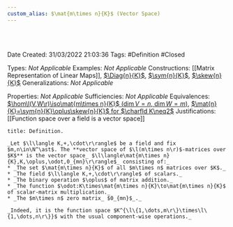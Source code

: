 ```yaml
---
custom_alias: $\mat{m\times n}{K}$ (Vector Space)
---
```




<br />
<br />

Date Created: 31/03/2022 21:03:36
Tags: #Definition #Closed

Types: _Not Applicable_
Examples: _Not Applicable_
Constructions: [[Matrix Representation of Linear Maps]], [$\Diag{n}{K}$](Vector%20Space%20of%20Diagonal%20Matrices.md), [$\sym{n}{K}$](Vector%20Space%20of%20Symmetric%20Matrices.md), [$\skew{n}{K}$](Vector%20Space%20of%20Skew-symmetric%20Matrices.md)
Generalizations: _Not Applicable_

Properties: _Not Applicable_
Sufficiencies: _Not Applicable_
Equivalences: [$\hom\l(V,W\r)\iso\mat{m\times n}{K}$ ($\dim V=n$, $\dim W=m$)](Linear%20isomorphism%20between%20linear%20maps%20and%20matrices.md), [$\mat{n}{K}=\sym{n}{K}\oplus\skew{n}{K}$ for $\charfld K\neq2$](Symmetric%20and%20skew-symmetric%20decomposition%20of%20matrices.md)
Justifications: [[Function space over a field is a vector space]]

``` ad-Definition
title: Definition.

_Let $\l\langle K,+,\cdot\r\rangle$ be a field and fix $m,n\in\N^\ast$. The **vector space of $\l(m\times n\r)$-matrices over $K$** is the vector space_ $\l\langle\mat{m\times n}{K},K,\oplus,\odot,0_{mn}\r\rangle$_ consisting of:_
* _The set $\mat{m\times n}{K}$ of all $m\times n$ matrices over $K$._
* _The field $\l\langle K,+,\cdot\r\rangle$ of scalars._
* _The binary operation $\oplus$ of matrix addition._
* _The function $\odot:K\times\mat{m\times n}{K}\to\mat{m\times n}{K}$ of scalar-matrix multiplication._
* _The $m\times n$ zero matrix_ $0_{mn}$_._

_Indeed, it is the function space $K^{\l\{1,\dots,m\r\}\times\l\{1,\dots,n\r\}}$ with the usual component-wise operations._

```
